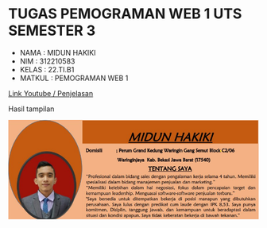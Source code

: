 #   TUGAS PEMOGRAMAN WEB 1 UTS SEMESTER 3

*   NAMA    : MIDUN HAKIKI
*   NIM     : 312210583
*   KELAS   : 22.TI.B1
*   MATKUL  : PEMOGRAMAN WEB 1


[Link Youtube / Penjelasan ]()

Hasil tampilan

![](gambar/Biodata.jpg)
